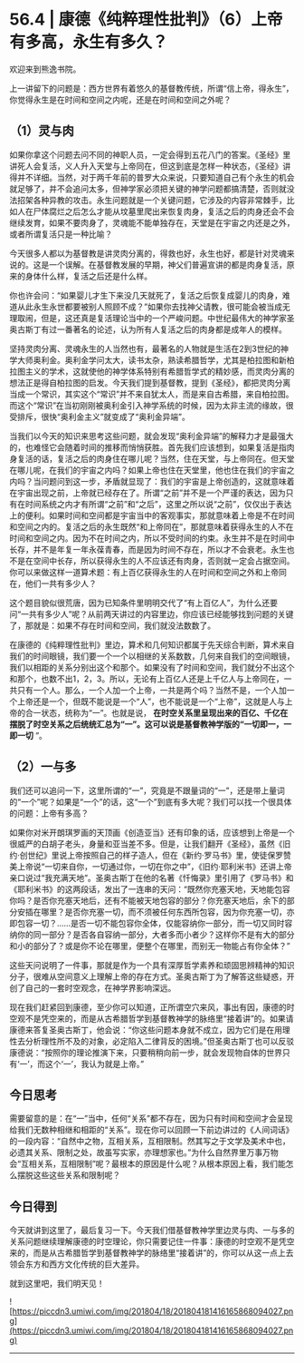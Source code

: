 # 56.4 | 康德《纯粹理性批判》（6）上帝有多高，永生有多久？

欢迎来到熊逸书院。

上一讲留下的问题是：西方世界有着悠久的基督教传统，所谓“信上帝，得永生”，你觉得永生是在时间和空间之内呢，还是在时间和空间之外呢？

## （1）灵与肉

如果你拿这个问题去问不同的神职人员，一定会得到五花八门的答案。《圣经》里讲死人会复活，义人升入天堂与上帝同在，但这到底是怎样一种状态，《圣经》讲得并不详细。当然，对于两千年前的普罗大众来说，只要知道自己有个永生的机会就足够了，并不会追问太多，但神学家必须把关键的神学问题都搞清楚，否则就没法招架各种异教的攻击。永生问题就是一个关键问题，它涉及的内容非常棘手，比如人在尸体腐烂之后怎么才能从坟墓里爬出来恢复肉身，复活之后的肉身还会不会继续发育，如果不要肉身了，灵魂能不能单独存在，天堂是在宇宙之内还是之外，或者所谓复活只是一种比喻？

今天很多人都以为基督教是讲灵肉分离的，得救也好，永生也好，都是针对灵魂来说的。这是一个误解。在基督教发展的早期，神父们普遍宣讲的都是肉身复活，原来的身体什么样，复活之后还是什么样。

你也许会问：“如果婴儿才生下来没几天就死了，复活之后恢复成婴儿的肉身，难道从此永生永世都要被别人照顾不成？”如果你去找神父请教，很可能会被当成无理取闹，但是，这还真是复活理论当中的一个严峻问题。中世纪最伟大的神学家圣奥古斯丁有过一番著名的论述，认为所有人复活之后的肉身都是成年人的模样。

坚持灵肉分离、灵魂永生的人当然也有，最著名的人物就是生活在2到3世纪的神学大师奥利金。奥利金学问太大，读书太杂，熟读希腊哲学，尤其是柏拉图和新柏拉图主义的学术，这就使他的神学体系特别有希腊哲学式的精妙感，而灵肉分离的想法正是得自柏拉图的启发。今天我们提到基督教，提到《圣经》，都把灵肉分离当成一个常识，其实这个“常识”并不来自犹太人，而是来自古希腊，来自柏拉图。而这个“常识”在当初刚刚被奥利金引入神学系统的时候，因为太非主流的缘故，很受排斥，很快“奥利金主义”就变成了“奥利金异端”。

当我们以今天的知识来思考这些问题，就会发现“奥利金异端”的解释力才是最强大的，也难怪它会随着时间的推移而悄悄获胜。首先我们应该想到，如果复活是指肉身复活的话，复活之后的肉身住在哪儿呢？当然，住在天堂，与上帝同在。但天堂在哪儿呢，在我们的宇宙之内吗？如果上帝也住在天堂里，他也住在我们的宇宙之内吗？当问题问到这一步，矛盾就显现了：我们的宇宙是上帝创造的，这就意味着在宇宙出现之前，上帝就已经存在了。所谓“之前”并不是一个严谨的表达，因为只有在时间系统之内才有所谓“之前”和“之后”，这里之所以说“之前”，仅仅出于表达上的便利。如果时间和空间都是宇宙当中的客观事实，那就意味着上帝是不在时间和空间之内的。复活之后的永生既然“和上帝同在”，那就意味着获得永生的人不在时间和空间之内。因为不在时间之内，所以不受时间的约束。永生并不是在时间中长存，并不是年复一年永葆青春，而是因为时间不存在，所以才不会衰老。永生也不是在空间中长存，所以获得永生的人不应该还有肉身，否则就一定会占据空间。你可以来做这样一道算术题：有上百亿获得永生的人在时间和空间之外和上帝同在，他们一共有多少人？

这个题目貌似很荒唐，因为已知条件里明明交代了“有上百亿人”，为什么还要问“一共有多少人”呢？从前两天讲过的内容里边，你应该已经能够找到问题的关键了，那就是：如果不存在时间和空间，我们就没法数数了。

在康德的《纯粹理性批判》里边，算术和几何知识都属于先天综合判断，算术来自我们的时间眼镜，我们要一个一个以相继的关系数数，几何来自我们的空间眼镜，我们以相距的关系分别出这个和那个。如果没有了时间和空间，我们就分不出这个和那个，也数不出1，2，3。所以，无论有上百亿人还是上千亿人与上帝同在，一共只有一个人。那么，一个人加一个上帝，一共是两个吗？当然不是，一个人加一个上帝还是一个，但既不能说是一个“人”，也不能说是一个“上帝”，这就是人与上帝的合一状态，统称为“一”。也就是说， **在时空关系里呈现出来的百亿、千亿在摆脱了时空关系之后统统汇总为“一”。这可以说是基督教神学版的“一切即一，一即一切** ”。

## （2）一与多

我们还可以追问一下，这里所谓的“一”，究竟是不跟量词的“一”，还是带上量词的“一个”呢？如果是“一个”的话，这“一个”到底有多大呢？我们可以找一个很具体的问题：上帝有多高？

如果你对米开朗琪罗画的天顶画《创造亚当》还有印象的话，应该想到上帝是一个很威严的白胡子老头，身量和亚当差不多。但是，让我们翻开《圣经》，虽然《旧约·创世纪》里说上帝按照自己的样子造人，但在《新约·罗马书》里，使徒保罗赞美上帝说“一切来自你，一切通过你，一切在你之中”，《旧约·耶利米书》还讲上帝亲口说过“我充满天地”。圣奥古斯丁在他的名著《忏悔录》里引用了《罗马书》和《耶利米书》的这两段话，发出了一连串的天问：“既然你充塞天地，天地能包容你吗？是否你充塞天地后，还有不能被天地包容的部分？你充塞天地后，余下的部分安插在哪里？是否你充塞一切，而不须被任何东西所包容，因为你充塞一切，亦即包容一切？……是否一切不能包容你全体，仅能容纳你一部分，而一切又同时容纳你的同一部分？是否各自容纳一部分，大者多而小者少？这样你不是有大的部分和小的部分了？或是你不论在哪里，便整个在哪里，而别无一物能占有你全体？”

这些天问说明了一件事，那就是作为一个具有深厚哲学素养和顽固思辨精神的知识分子，很难从空间意义上理解上帝的存在方式。圣奥古斯丁为了解答这些疑惑，开创了自己的一套时空观念，在神学界影响深远。

现在我们赶紧回到康德，至少你可以知道，正所谓空穴来风，事出有因，康德的时空观不是凭空来的，而是从古希腊哲学到基督教神学的脉络里“接着讲”的。如果请康德来答复圣奥古斯丁，他会说：“你这些问题本身就不成立，因为它们是在用理性去分析理性所不及的对象，必定陷入二律背反的困境。”但圣奥古斯丁也可以反驳康德说：“按照你的理论推演下来，只要稍稍向前一步，就会发现物自体的世界只有‘一’，而这个‘一’，我认为就是上帝。”

## 今日思考

需要留意的是：在“一”当中，任何“关系”都不存在，因为只有时间和空间才会呈现给我们无数种相继和相距的“关系”。现在你可以回顾一下前边讲过的《人间词话》的一段内容：“自然中之物，互相关系，互相限制。然其写之于文学及美术中也，必遗其关系、限制之处，故虽写实家，亦理想家也。”为什么自然界里万事万物会“互相关系，互相限制”呢？最根本的原因是什么呢？从根本原因上看，我们能怎么摆脱这些这些关系和限制呢？

## 今日得到

今天就讲到这里了，最后复习一下。今天我们借基督教神学里边灵与肉、一与多的关系问题继续理解康德的时空理论，你只需要记住一件事：康德的时空观不是凭空来的，而是从古希腊哲学到基督教神学的脉络里“接着讲”的，你可以从这一点上去领会东方和西方文化传统的巨大差异。

就到这里吧，我们明天见！

![https://piccdn3.umiwi.com/img/201804/18/201804181416165868094027.png](https://piccdn3.umiwi.com/img/201804/18/201804181416165868094027.png)

---
